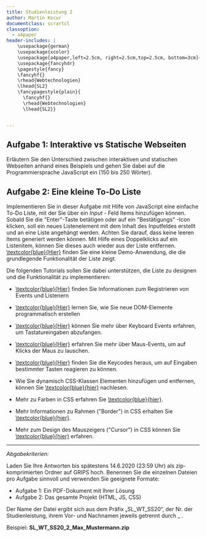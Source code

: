 ```yaml
---
title: Studienleistung 2
author: Martin Kocur
documentclass: scrartcl
classoption:
  - a4paper
header-includes: |
    \usepackage{german}
	\usepackage{xcolor} 
    \usepackage[a4paper,left=2.5cm, right=2.5cm,top=2.5cm, bottom=3cm]{geometry}
    \usepackage{fancyhdr}
    \pagestyle{fancy}
    \fancyhf{}
    \rhead{Webtechnologien}
    \lhead{SL2}
    \fancypagestyle{plain}{
      \fancyhf{}
      \rhead{Webtechnologien}
      \lhead{SL2}}


---
```


## Aufgabe 1: Interaktive vs Statische Webseiten

Erläutern Sie den Unterschied zwischen interaktiven und statischen Webseiten anhand eines Beispiels und gehen Sie dabei auf die Programmiersprache JavaScript ein (150 bis 250 Wörter).



## Aufgabe 2: Eine kleine To-Do Liste

Implementieren Sie in dieser Aufgabe mit Hilfe von JavaScript eine einfache To-Do Liste, mit der Sie über ein _Input_ - Feld Items hinzufügen können. Sobald Sie die "Enter"-Taste betätigen oder auf ein "Bestätigungs" -Icon klicken, soll ein neues Listenelement mit dem Inhalt des Inputfeldes erstellt und an eine Liste angehängt werden. Achten Sie darauf, dass keine leeren Items generiert werden können. Mit Hilfe eines Doppelklicks auf ein Listenitem, können Sie dieses auch wieder aus der Liste entfernen. [\textcolor{blue}{Hier}](https://homepages.uni-regensburg.de/~kom13409/WTSS2020/SL2/ToDoList.html) finden Sie eine kleine Demo-Anwendung, die die grundlegende Funktionalität der Liste zeigt. 

Die folgenden Tutorials sollen Sie dabei unterstützen, die Liste zu designen und die Funktionalität zu implementieren:

- [\textcolor{blue}{Hier}](https://developer.mozilla.org/de/docs/Web/API/EventTarget/addEventListener) finden Sie Informationen zum Registrieren von Events und Listenern
- [\textcolor{blue}{Hier}](https://www.w3schools.com/jsref/met_node_appendchild.asp) lernen Sie, wie Sie neue DOM-Elemente programmatisch erstellen

- [\textcolor{blue}{Hier}](https://developer.mozilla.org/en-US/docs/Web/API/KeyboardEvent/key) können Sie mehr über Keyboard Events erfahren, um Tastatureingaben abzufangen.
- [\textcolor{blue}{Hier}](https://www.w3schools.com/jsref/obj_mouseevent.asp) erfahren Sie mehr über Maus-Events, um auf Klicks der Maus zu lauschen.

- [\textcolor{blue}{Hier}](https://keycode.info/) finden Sie die Keycodes heraus, um auf Eingaben bestimmter Tasten reagieren zu können.
- Wie Sie dynamisch CSS-Klassen Elementen hinzufügen und entfernen, können Sie [\textcolor{blue}{hier}](https://developer.mozilla.org/de/docs/Web/API/Element/classList,) nachlesen.
- Mehr zu Farben in CSS erfahren Sie [\textcolor{blue}{hier}](https://www.w3schools.com/cssref/css_colors.asp).
- Mehr Informationen zu Rahmen ("Border") in CSS erhalten Sie [\textcolor{blue}{hier}](https://www.w3schools.com/css/css_border.asp).
- Mehr zum Design des Mauszeigers ("Cursor") in CSS können Sie  [\textcolor{blue}{hier}](https://www.w3schools.com/cssref/pr_class_cursor.asp) erfahren.

------

*Abgabekriterien:*

Laden Sie Ihre Antworten bis spätestens 14.6.2020 (23:59 Uhr) als zip-komprimierten Ordner auf GRIPS hoch.  Benennen Sie die einzelnen Dateien pro Aufgabe sinnvoll und verwenden Sie geeignete Formate:

- Aufgabe 1: Ein PDF-Dokument mit Ihrer Lösung
- Aufgabe 2: Das gesamte Projekt (HTML, JS, CSS)

Der Name der Datei ergibt sich aus dem Präfix „SL_WT_SS20“, der Nr. der Studienleistung, ihrem Vor- und Nachnamen jeweils getrennt durch _ .

 

Beispiel: **SL_WT_SS20_2_Max_Mustermann.zip**

